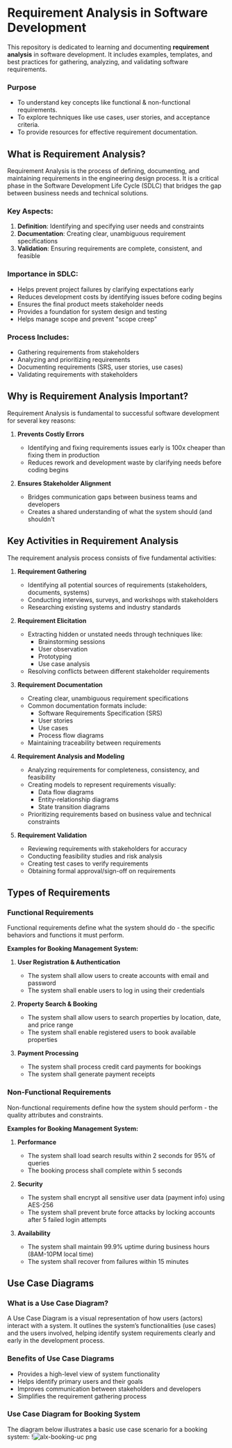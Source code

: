 # Requirement Analysis in Software Development  

This repository is dedicated to learning and documenting **requirement analysis** in software development. It includes examples, templates, and best practices for gathering, analyzing, and validating software requirements.  

### Purpose  
- To understand key concepts like functional & non-functional requirements.  
- To explore techniques like use cases, user stories, and acceptance criteria.  
- To provide resources for effective requirement documentation.  
## What is Requirement Analysis?

Requirement Analysis is the process of defining, documenting, and maintaining requirements in the engineering design process. It is a critical phase in the Software Development Life Cycle (SDLC) that bridges the gap between business needs and technical solutions.

### Key Aspects:
1. **Definition**: Identifying and specifying user needs and constraints
2. **Documentation**: Creating clear, unambiguous requirement specifications
3. **Validation**: Ensuring requirements are complete, consistent, and feasible

### Importance in SDLC:
- Helps prevent project failures by clarifying expectations early
- Reduces development costs by identifying issues before coding begins
- Ensures the final product meets stakeholder needs
- Provides a foundation for system design and testing
- Helps manage scope and prevent "scope creep"

### Process Includes:
- Gathering requirements from stakeholders
- Analyzing and prioritizing requirements
- Documenting requirements (SRS, user stories, use cases)
- Validating requirements with stakeholders
## Why is Requirement Analysis Important?

Requirement Analysis is fundamental to successful software development for several key reasons:

1. **Prevents Costly Errors**  
   - Identifying and fixing requirements issues early is 100x cheaper than fixing them in production
   - Reduces rework and development waste by clarifying needs before coding begins

2. **Ensures Stakeholder Alignment**  
   - Bridges communication gaps between business teams and developers
   - Creates a shared understanding of what the system should (and shouldn't
## Key Activities in Requirement Analysis

The requirement analysis process consists of five fundamental activities:

1. **Requirement Gathering**
   - Identifying all potential sources of requirements (stakeholders, documents, systems)
   - Conducting interviews, surveys, and workshops with stakeholders
   - Researching existing systems and industry standards

2. **Requirement Elicitation**
   - Extracting hidden or unstated needs through techniques like:
     - Brainstorming sessions
     - User observation
     - Prototyping
     - Use case analysis
   - Resolving conflicts between different stakeholder requirements

3. **Requirement Documentation**
   - Creating clear, unambiguous requirement specifications
   - Common documentation formats include:
     - Software Requirements Specification (SRS)
     - User stories
     - Use cases
     - Process flow diagrams
   - Maintaining traceability between requirements

4. **Requirement Analysis and Modeling**
   - Analyzing requirements for completeness, consistency, and feasibility
   - Creating models to represent requirements visually:
     - Data flow diagrams
     - Entity-relationship diagrams
     - State transition diagrams
   - Prioritizing requirements based on business value and technical constraints

5. **Requirement Validation**
   - Reviewing requirements with stakeholders for accuracy
   - Conducting feasibility studies and risk analysis
   - Creating test cases to verify requirements
   - Obtaining formal approval/sign-off on requirements
## Types of Requirements

### Functional Requirements
Functional requirements define what the system should do - the specific behaviors and functions it must perform.

**Examples for Booking Management System:**
1. **User Registration & Authentication**
   - The system shall allow users to create accounts with email and password
   - The system shall enable users to log in using their credentials

2. **Property Search & Booking**
   - The system shall allow users to search properties by location, date, and price range
   - The system shall enable registered users to book available properties

3. **Payment Processing**
   - The system shall process credit card payments for bookings
   - The system shall generate payment receipts

### Non-Functional Requirements
Non-functional requirements define how the system should perform - the quality attributes and constraints.

**Examples for Booking Management System:**
1. **Performance**
   - The system shall load search results within 2 seconds for 95% of queries
   - The booking process shall complete within 5 seconds

2. **Security**
   - The system shall encrypt all sensitive user data (payment info) using AES-256
   - The system shall prevent brute force attacks by locking accounts after 5 failed login attempts

3. **Availability**
   - The system shall maintain 99.9% uptime during business hours (8AM-10PM local time)
   - The system shall recover from failures within 15 minutes
## Use Case Diagrams

### What is a Use Case Diagram?

A Use Case Diagram is a visual representation of how users (actors) interact with a system. It outlines the system’s functionalities (use cases) and the users involved, helping identify system requirements clearly and early in the development process.

### Benefits of Use Case Diagrams

- Provides a high-level view of system functionality
- Helps identify primary users and their goals
- Improves communication between stakeholders and developers
- Simplifies the requirement gathering process

### Use Case Diagram for Booking System

The diagram below illustrates a basic use case scenario for a booking system:
!![alx-booking-uc png](https://github.com/user-attachments/assets/71b64bb4-89fe-4d4b-a0d3-d65a26a186b3)


